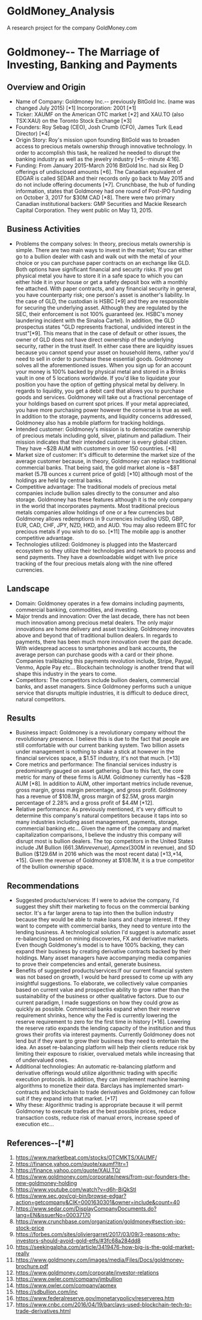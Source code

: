 # GoldMoney_Analysis
A research project for the company GoldMoney.com

# Goldmoney-- The Marriage of Investing, Banking and Payments

## Overview and Origin

- Name of Company: Goldmoney Inc.-- previously BitGold Inc. (name was changed July 2015) [*1]
Incorporation: 2001 [*1]
- Ticker: XAUMF on the American OTC market [*2] and XAU.TO (also TSX:XAU) on the Toronto Stock Exchange [*3]
- Founders: Roy Sebag (CEO), Josh Crumb (CFO), James Turk (Lead Director) [*4]
- Origin Story: Roy's mission upon founding BitGold was to broaden access to precious metals ownership through innovative technology.  In order to accomplish this task, he realized he needed to disrupt the banking industry as well as the jewelry industry [*5--minute 4:16]. 
- Funding: From January 2015-March 2016 BitGold Inc. had six Reg D offerings of undisclosed amounts [*6]. The Canadian equivalent of EDGAR is called SEDAR and their records only go back to May 2015 and do not include offering documents [*7]. Crunchbase, the hub of funding information, states that Goldmoney had one round of Post-IPO funding on October 3, 2017 for $30M CAD [*8]. There were two primary Canadian institutional backers: GMP Securities and Mackie Research Capital Corporation. They went public on May 13, 2015.

## Business Activities

- Problems the company solves: In theory, precious metals ownership is simple.  There are two main ways to invest in the market; You can either go to a bullion dealer with cash and walk out with the metal of your choice or you can purchase paper contracts on an exchange like GLD.  Both options have significant financial and security risks.  If you get physical metal you have to store it in a safe space to which you can either hide it in your house or get a safety deposit box with a monthly fee attached.  With paper contracts, and any financial security in general, you have counterparty risk; one person's asset is another's liability.  In the case of GLD, the custodian is HSBC [*9] and they are responsible for securing the underlying asset.  Although they are regulated by the SEC, their enforcement is not 100% guaranteed (ex. HSBC's money laundering incident with the Sinaloa Cartel).  In addition, the GLD prospectus states "GLD represents fractional, undivided interest in the trust"[*9]. This means that in the case of default or other issues, the owner of GLD does not have direct ownership of the underlying security, rather in the trust itself.  In either case there are liquidity issues because you cannot spend your asset on household items, rather you'd need to sell in order to purchase these essential goods.  Goldmoney solves all the aforementioned issues.  When you sign up for an account your money is 100% backed by physical metal and stored in a Brinks vault in one of 5 locations worldwide.  If you'd like to liquidate your position you have the option of getting physical metal by delivery.  In regards to liquidity, you get a debit card that allows you to purchase goods and services.  Goldmoney will take out a fractional percentage of your holdings based on current spot prices.  If your metal appreciated, you have more purchasing power however the converse is true as well.  In addition to the storage, payments, and liquidity concerns addressed, Goldmoney also has a mobile platform for tracking holdings.
- Intended customer: Goldmoney's mission is to democratize ownership of precious metals including gold, silver, platinum and palladium.  Their mission indicates that their intended customer is every global citizen.  They have ~$2B AUM with customers in over 150 countries. [*8]
- Market size of customer: It's difficult to determine the market size of the average customer because, in theory, Goldmoney can replace traditional commercial banks.  That being said, the gold market alone is ~$8T market (5.7B ounces x current price of gold) [*10] although most of the holdings are held by central banks. 
- Competitive advantage: The traditional models of precious metal companies include bullion sales directly to the consumer and also storage.  Goldmoney has these features although it is the only company in the world that incorporates payments.  Most traditional precious metals companies allow holdings of one or a few currencies but Goldmoney allows redemptions in 9 currencies including USD, GBP, EUR, CAD, CHF, JPY, NZD, HKD, and AUD.  You may also redeem BTC for precious metals if you wish to do so.  [*11]  The mobile app is another competitive advantage.
- Technologies utilized: Goldmoney is plugged into the Mastercard ecosystem so they utilize their technologies and network to process and send payments.  They have a downloadable widget with live price tracking of the four precious metals along with the nine offered currencies.   

## Landscape

- Domain: Goldmoney operates in a few domains including payments, commercial banking, commodities, and investing.
- Major trends and innovation: Over the last decade, there has not been much innovation among precious metal dealers.  The only major innovations are home delivery and asset tracking.  Goldmoney innovates above and beyond that of traditional bullion dealers.  In regards to payments, there has been much more innovation over the past decade.  With widespread access to smartphones and bank accounts, the average person can purchase goods with a card or their phone.  Companies trailblazing this payments revolution include, Stripe, Paypal, Venmo, Apple Pay etc... Blockchain technology is another trend that will shape this industry in the years to come. 
- Competitors: The competitors include bullion dealers, commercial banks, and asset managers.  Since Goldmoney performs such a unique service that disrupts multiple industries, it is difficult to deduce direct, natural competitors. 

## Results

- Business impact: Goldmoney is a revolutionary company without the revolutionary presence.  I believe this is due to the fact that people are still comfortable with our current banking system.  Two billion assets under management is nothing to shake a stick at however in the financial services space, a $1.5T industry, it's not that much.  [*13]
- Core metrics and performance: The financial services industry is predominantly gauged on asset gathering.  Due to this fact, the core metric for many of these firms is AUM.  Goldmoney currently has ~$2B AUM [*8].  In addition to AUM, other important metrics include revenue, gross margin, gross margin percentage, and gross profit.  Goldmoney has a revenue of $108.1M, gross margin of $2.5M, gross margin percentage of 2.28% and a gross profit of $4.4M [*12].
- Relative performance: As previously mentioned, it's very difficult to determine this company's natural competitors because it taps into so many industries including asset management, payments, storage, commercial banking etc...  Given the name of the company and market capitalization comparisons, I believe the industry this company will disrupt most is bullion dealers.  The top competitors in the United States include JM Bullion ($661.3M in revenue), Apmex ($300M in revenue), and SD Bullion ($129.6M in 2016 which was the most recent data) [*13,*14, *15].  Given the revenue of Goldmoney at $108.1M, it is a true competitor of the bullion ownership space.

## Recommendations

- Suggested products/services: If I were to advise the company, I'd suggest they shift their marketing to focus on the commercial banking sector.  It's a far larger arena to tap into then the bullion industry because they would be able to make loans and charge interest.  If they want to compete with commercial banks, they need to venture into the lending business.  A technological solution I'd suggest is automatic asset re-balancing based on mining discoveries, FX and derivative markets.  Even though Goldmoney's model is to have 100% backing, they can expand their business by creating derivative contracts backed by their holdings.  Many asset managers have accompanying media companies to prove their competencies and entail, generate business. 
- Benefits of suggested products/services:If our current financial system was not based on growth, I would be hard pressed to come up with any insightful suggestions.  To elaborate, we collectively value companies based on current value and prospective ability to grow rather than the sustainability of the business or other qualitative factors. Due to our current paradigm, I made suggestions on how they could grow as quickly as possible.  Commercial banks expand when their reserve requirement shrinks, hence why the Fed is currently lowering the reserve requirement to zero for the first time in history [*16].  Lowering the reserve ratio expands the lending capacity of the institution and thus grows their profits via interest payments.  Currently Goldmoney does not lend but if they want to grow their business they need to entertain the idea.  An asset re-balancing platform will help their clients reduce risk by limiting their exposure to riskier, overvalued metals while increasing that of undervalued ones. 
- Additional technologies: An automatic re-balancing platform and derivative offerings would utilize algorithmic trading with specific execution protocols.  In addition, they can implement machine learning algorithms to monetize their data. Barclays has implemented smart-contracts and blockchain to trade derivatives and Goldmoney can follow suit if they expand into that market. [*17]
- Why these: Algorithmic trading is appropriate because it will permit Goldmoney to execute trades at the best possible prices, reduce transaction costs, reduce risk of manual errors, increase speed of execution etc...

## References--[*#]

1. https://www.marketbeat.com/stocks/OTCMKTS/XAUMF/
2. https://finance.yahoo.com/quote/xaumf?ltr=1
3. https://finance.yahoo.com/quote/XAU.TO/
4. https://www.goldmoney.com/corporate/news/from-our-founders-the-new-goldmoney-holding
5. https://www.youtube.com/watch?v=d6h-BiQkStI
6. https://www.sec.gov/cgi-bin/browse-edgar?action=getcompany&CIK=0001630301&owner=include&count=40
7. https://www.sedar.com/DisplayCompanyDocuments.do?lang=EN&issuerNo=00037170
8. https://www.crunchbase.com/organization/goldmoney#section-ipo-stock-price
9. https://forbes.com/sites/oliviergarret/2017/03/09/3-reasons-why-investors-should-avoid-gold-etfs/#3fc68a284dd8
10. https://seekingalpha.com/article/3419476-how-big-is-the-gold-market-really
11. https://www.goldmoney.com/images/media/Files/Docs/goldmoney-brochure.pdf
12. https://www.goldmoney.com/corporate/investor-relations
13. https://www.owler.com/company/jmbullion
14. https://www.owler.com/company/apmex
15. https://sdbullion.com/inc
16. https://www.federalreserve.gov/monetarypolicy/reservereq.htm
17. https://www.cnbc.com/2016/04/19/barclays-used-blockchain-tech-to-trade-derivatives.html
